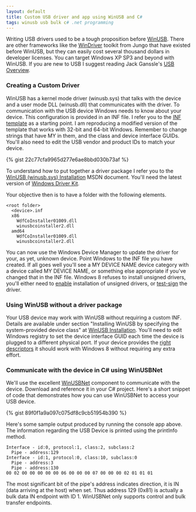 ```yaml
---
layout: default
title: Custom USB driver and app using WinUSB and C#
tags: winusb usb bulk c# .net programming
---
```


Writing USB drivers used to be a tough proposition before [WinUSB](http://msdn.microsoft.com/en-us/library/ff540196.aspx). There are other frameworks like the [WinDriver](http://www.jungo.com/st/windriver_usb_pci_driver_development_software.html) toolkit from Jungo that have existed before WinUSB, but they can easily cost several thousand dollars in developer licenses. You can target Windows XP SP3 and beyond with WinUSB. If you are new to USB I suggest reading Jack Ganssle's [USB Overview](http://www.ganssle.com/articles/usb.htm).

### Creating a Custom Driver

WinUSB has a kernel mode driver (winusb.sys) that talks with the device and a user mode DLL (winusb.dll) that communicates with the driver. To communication with the USB device Windows needs to know about your device. This configuration is provided in an INF file. I refer you to the [INF template](http://code.google.com/p/winusbnet/wiki/INFTemplate) as a starting point. I am reproducing a modified version of the template that works with 32-bit and 64-bit Windows. Remember to change strings that have MY in them, and the class and device interface GUIDs. You'll also need to edit the USB vendor and product IDs to match your device.

{% gist 22c77cfa9965d277e6ae8bbd030b73af %}

To understand how to put together a driver package I refer you to the [WinUSB (winusb.sys) Installation](http://msdn.microsoft.com/en-us/library/ff540283.aspx) MSDN document. You'll need the latest version of [Windows Driver Kit](http://msdn.microsoft.com/en-us/windows/hardware/gg487428).

Your objective then is to have a folder with the following elements.

```text
<root folder>
  <device>.inf
  x86
    WdfCoInstaller01009.dll
    winusbcoinstaller2.dll
  amd64
    WdfCoInstaller01009.dll
    winusbcoinstaller2.dll
```

You can now use the Windows Device Manager to update the driver for your, as yet, unknown device.  Point Windows to the INF file you have created. If all goes well you'll see a MY DEVICE NAME device category with a device called MY DEVICE NAME, or something else appropriate if you've changed that in the INF file. Windows 8 refuses to install unsigned drivers, you'll either need to [enable](http://www.windows7hacker.com/index.php/2012/08/how-to-install-an-un-signed-3rd-party-driver-in-windows-8/) installation of unsigned drivers, or [test-sign](http://msdn.microsoft.com/en-us/library/windows/hardware/ff546236.aspx) the driver.

### Using WinUSB without a driver package

Your USB device may work with WinUSB without requiring a custom INF. Details are available under section "Installing WinUSB by specifying the system-provided device class" at [WinUSB Installation](http://msdn.microsoft.com/en-us/library/windows/hardware/ff540283.aspx). You'll need to edit Windows registry to set the device interface GUID each time the device is plugged to a different physical port. If your device provides the [right descriptors](http://msdn.microsoft.com/en-us/library/windows/hardware/hh450799.aspx) it should work with Windows 8 without requiring any extra effort.

### Communicate with the device in C# using WinUSBNet

We'll use the excellent [WinUSBNet](https://github.com/madwizard-thomas/winusbnet) component to communicate with the device. Download and reference it in your C# project. Here's a short snippet of code that demonstrates how you can use WinUSBNet to access your USB device.

{% gist 89f0f1a9a097c075df8c9cb51954b390 %}

Here's some sample output produced by running the console app above. The information regarding the USB Device is printed using the printInfo method.

```text
Interface - id:0, protocol:1, class:2, subclass:2
  Pipe - address:129
Interface - id:1, protocol:0, class:10, subclass:0
  Pipe - address:3
  Pipe - address:130
00 02 00 00 00 00 00 06 00 00 00 07 00 00 00 02 01 01 01
```

The most significant bit of the pipe's address indicates direction, it is IN (data arriving at the host) when set. Thus address 129 (0x81) is actually a bulk data IN endpoint with ID 1. WinUSBNet only supports control and bulk transfer endpoints.
